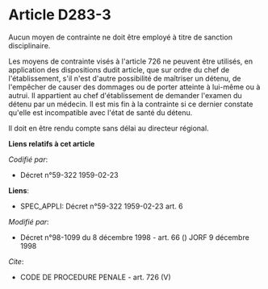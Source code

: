 # Article D283-3

Aucun moyen de contrainte ne doit être employé à titre de sanction disciplinaire.

Les moyens de contrainte visés à l'article 726 ne peuvent être utilisés, en application des dispositions dudit article, que
sur ordre du chef de l'établissement, s'il n'est d'autre possibilité de maîtriser un détenu, de l'empêcher de causer des
dommages ou de porter atteinte à lui-même ou à autrui. Il appartient au chef d'établissement de demander l'examen du détenu
par un médecin. Il est mis fin à la contrainte si ce dernier constate qu'elle est incompatible avec l'état de santé du
détenu.

Il doit en être rendu compte sans délai au directeur régional.

**Liens relatifs à cet article**

_Codifié par_:

  - Décret n°59-322 1959-02-23

**Liens**:

  - SPEC_APPLI: Décret n°59-322 1959-02-23 art. 6

_Modifié par_:

  - Décret n°98-1099 du 8 décembre 1998 - art. 66 () JORF 9 décembre 1998

_Cite_:

  - CODE DE PROCEDURE PENALE - art. 726 (V)
